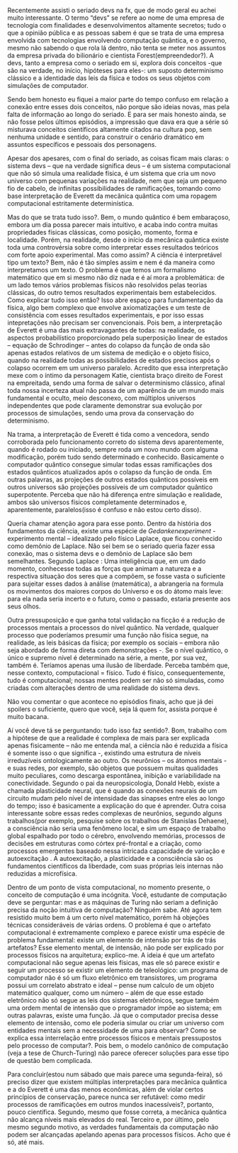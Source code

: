 
Recentemente assisti o seriado devs na fx, que de modo geral eu achei muito interessante. O termo “devs” se refere ao nome de uma empresa de tecnologia com finalidades e desenvolvimentos altamente secretos; tudo o que a opinião pública e as pessoas sabem é que se trata de uma empresa envolvida com tecnologias envolvendo computação quântica, e o governo, mesmo não sabendo o que rola lá dentro, não tenta se meter nos assuntos da empresa privada do bilionário e cientista Forest(empreendedor?). A devs, tanto a empresa como o seriado em si, explora dois conceitos -que são na verdade, no início, hipóteses para eles-: um suposto determinismo clássico e a identidade das leis da física e todos os seus objetos com simulações de computador.

Sendo bem honesto eu fiquei a maior parte do tempo confuso em relação a conexão entre esses dois conceitos, não porque são ideias novas, mas pela falta de informação ao longo do seriado. E para ser mais honesto ainda, se não fosse pelos últimos episódios, a impressão que dava era que a série só misturava conceitos científicos altamente citados na cultura pop, sem nenhuma unidade e sentido, para construir o cenário dramático em assuntos específicos e pessoais dos personagens.

Apesar dos apesares, com o final do seriado, as coisas ficam mais claras: o sistema devs – que na verdade significa deus – é um sistema computacional que não só simula uma realidade física, é um sistema que cria um novo universo com pequenas variações na realidade, nem que seja um pequeno fio de cabelo, de infinitas possibilidades de ramificações, tomando como base interpretação de Everett da mecânica quântica com uma ropagem computacional estritamente determinística.

Mas do que se trata tudo isso?. Bem, o mundo quântico é bem embaraçoso, embora um dia possa parecer mais intuitivo, e acaba indo contra muitas propriedades físicas clássicas, como posição, momento, forma e localidade. Porém, na realidade, desde o início da mecânica quântica existe toda uma controvérsia sobre como interpretar esses resultados teóricos com forte apoio experimental. Mas como assim? A ciência é interpretável tipo um texto? Bem, não é tão simples assim e nem é da maneira como interpretamos um texto. O problema é que temos um formalismo matemático que em si mesmo não diz nada e é aí mora a problemática: de um lado temos vários problemas físicos não resolvidos pelas teorias clássicas, do outro temos resultados experimentais bem estabelecidos. Como explicar tudo isso então? Isso abre espaço para fundamentação da física, algo bem complexo que envolve axiomatizações e um teste de consistência com esses resultados experimentais, e por isso essas intepretações não precisam ser convencionais. Pois bem, a interpretação de Everett é uma das mais extravagantes de todas: na realidade, os aspectos probabilístico proporcionado pela superposição linear de estados – equação de Schrodinger – antes do colapso da função de onda são apenas estados relativos de um sistema de medição e o objeto físico, quando na realidade todas as possibilidades de estados precisos após o colapso ocorrem em um universo paralelo. Acredito que essa interpretação mexe com o íntimo da personagem Katie, cientista braço direito de Forest na empreitada, sendo uma forma de salvar o determinismo clássico, afinal toda nossa incerteza atual não passa de um aparência de um mundo mais fundamental e oculto, meio desconexo, com múltiplos universos independentes que pode claramente demonstrar sua evolução por processos de simulações, sendo uma prova da conservação do determinismo.

Na trama, a interpretação de Everett é tida como a vencedora, sendo corroborada pelo funcionamento correto do sistema devs aparentemente, quando é rodado ou iniciado, sempre roda um novo mundo com alguma modificação, porém tudo sendo determinado e conhecido. Basicamente o computador quântico consegue simular todas essas ramificações dos estados quânticos atualizados após o colapso da função de onda. Em outras palavras, as projeções de outros estados quânticos possíveis em outros universos são projeções possíveis de um computador quântico superpotente. Perceba que não há diferença entre simulação e realidade, ambos são universos físicos completamente determinados e, aparentemente, paralelos(isso é confuso e não estou certo disso).

Queria chamar atenção agora para esse ponto. Dentro da história dos fundamentos da ciência, existe uma espécie de _Gedankenexperiment_ -experimento mental – idealizado pelo físico Laplace, que ficou conhecido como demônio de Laplace. Não sei bem se o seriado queria fazer essa conexão, mas o sistema devs e o demônio de Laplace são bem semelhantes. Segundo Laplace : Uma inteligência que, em um dado momento, conhecesse todas as forças que animam a natureza e a respectiva situação dos seres que a compõem, se fosse vasta o suficiente para sujeitar esses dados à análise (matemática), a abrangeria na formula os movimentos dos maiores corpos do Universo e os do átomo mais leve: para ela nada seria incerto e o futuro, como o passado, estaria presente aos seus olhos.

Outra pressuposição e que ganha total validação na ficção é a redução de processos mentais a processos do nível quântico. Na verdade, qualquer processo que poderíamos presumir uma função não física segue, na realidade, as leis básicas da física; por exemplo os sociais – embora não seja abordado de forma direta com demonstrações -. Se o nível quântico, o único e supremo nível é determinado na série, a mente, por sua vez, também é. Teríamos apenas uma ilusão de liberdade. Perceba também que, nesse contexto, computacional = físico. Tudo é físico, consequentemente, tudo é computacional; nossas mentes podem ser não só simuladas, como criadas com alterações dentro de uma realidade do sistema devs.

Não vou comentar o que acontece no episódios finais, acho que já dei spoilers o suficiente, quero que você, seja lá quem for, assista porque é muito bacana.

Aí você deve tá se perguntando: tudo isso faz sentido?. Bom, trabalho com a hipótese de que a realidade é complexa de mais para ser explicada apenas fisicamente – não me entenda mal, a ciência não é reduzida a física é somente isso o que significa -, existindo uma estrutura de níveis irreduzíveis ontologicamente ao outro. Os neurônios – os átomos mentais - e suas redes, por exemplo, são objetos que possuem muitas qualidades muito peculiares, como descarga espontânea, inibição e variabilidade na conectividade. Segundo o pai da neuropsicologia, Donald Hebb, existe a chamada plasticidade neural, que é quando as conexões neurais de um circuito mudam pelo nível de intensidade das sinapses entre eles ao longo do tempo; isso é basicamente a explicação do que é aprender. Outra coisa interessante sobre essas redes complexas de neurônios, segundo alguns trabalhos(por exemplo, pesquise sobre os trabalhos de Stanislas Dehaene), a consciência não seria uma fenômeno local, e sim um espaço de trabalho global espalhado por todo o cérebro, envolvendo memórias, processos de decisões em estruturas como córtex pré-frontal e a criação, como processos emergentes baseado nessa intricada capacidade de variação e autoexcitação . A autoexcitação, a plasticidade e a consciência são os fundamentos científicos da liberdade, com suas próprias leis internas não reduzidas a microfísica.

Dentro de um ponto de vista computacional, no momento presente, o conceito de computação é uma incógnita. Você, estudante de computação deve se perguntar: mas e as máquinas de Turing não seriam a definição precisa da noção intuitiva de computação? Ninguém sabe. Até agora tem resistido muito bem á um certo nível matemático, porém há objeções técnicas consideráveis de várias ordens. O problema é que o artefato computacional é extremamente complexo e parece existir uma espécie de problema fundamental: existe um elemento de intensão por trás de trás artefatos? Esse elemento mental, de intensão, não pode ser explicado por processos físicos na arquitetura; explico-me. A ideia é que um artefato computacional não segue apenas leis físicas, mas ele só parece existir e seguir um processo se existir um elemento de teleológico: um programa de computador não é só um fluxo eletrônico em transistores, um programa possui um correlato abstrato e ideal – pense num calculo de um objeto matemático qualquer, como um número – além de que esse estado eletrônico não só segue as leis dos sistemas eletrônicos, segue também uma ordem mental de intensão que o programador impõe ao sistema; em outras palavras, existe uma função. Já que o computador precisa desse elemento de intensão, como ele poderia simular ou criar um universo com entidades mentais sem a necessidade de uma para observar? Como se explica essa interrelação entre processos físicos e mentais pressupostos pelo processo de computar?. Pois bem, o modelo canônico de computação (veja a tese de Church-Turing) não parece oferecer soluções para esse tipo de questão bem complicada.

Para concluir(estou num sábado que mais parece uma segunda-feira), só preciso dizer que existem múltiplas interpretações para mecânica quântica e a do Everett é uma das menos econômicas, além de violar certos princípios de conservação, parece nunca ser refutável: como medir processos de ramificações em outros mundos inacessíveis?, portanto, pouco científica. Segundo, mesmo que fosse correta, a mecânica quântica não alcança níveis mais elevados do real. Terceiro e, por último, pelo mesmo segundo motivo, as verdades fundamentais da computação não podem ser alcançadas apelando apenas para processos físicos. Acho que é só, até mais.
